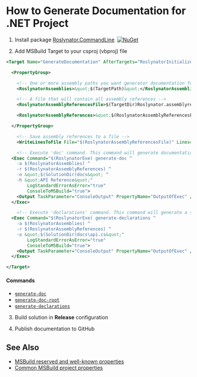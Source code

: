 
# How to Generate Documentation for .NET Project

1) Install package [Roslynator.CommandLine](http://www.nuget.org/packages/Roslynator.CommandLine/)&ensp;[![NuGet](https://img.shields.io/nuget/v/Roslynator.CommandLine.svg)](https://nuget.org/packages/Roslynator.CommandLine)

2) Add MSBuild Target to your csproj (vbproj) file

```xml
<Target Name="GenerateDocumentation" AfterTargets="RoslynatorInitialize" Condition=" '$(Configuration)' == 'Release'">

  <PropertyGroup>

    <!-- One or more assembly paths you want generator documentation for, for example: A.dll B.dll -->
    <RoslynatorAssemblies>&quot;$(TargetPath)&quot;</RoslynatorAssemblies>

    <!-- A file that will contain all assembly references -->
    <RoslynatorAssemblyReferencesFile>$(TargetDir)Roslynator.assemblyreferences</RoslynatorAssemblyReferencesFile>

    <RoslynatorAssemblyReferences>&quot;$(RoslynatorAssemblyReferencesFile)&quot; &quot;$(TargetPath)&quot;</RoslynatorAssemblyReferences>

  </PropertyGroup>

    <!-- Save assembly references to a file -->
    <WriteLinesToFile File="$(RoslynatorAssemblyReferencesFile)" Lines="@(_ResolveAssemblyReferenceResolvedFiles)" Overwrite="true" Encoding="Unicode" />

    <!-- Execute 'doc' command. This command will generate documentation files from specified assemblies -->
  <Exec Command="$(RoslynatorExe) generate-doc ^
    -a $(RoslynatorAssemblies) ^
    -r $(RoslynatorAssemblyReferences) ^
    -o &quot;$(SolutionDir)docs&quot; ^
    -h &quot;API Reference&quot;"
        LogStandardErrorAsError="true"
        ConsoleToMSBuild="true">
    <Output TaskParameter="ConsoleOutput" PropertyName="OutputOfExec" />
  </Exec>

    <!-- Execute 'declarations' command. This command will generate a single file that contains all declarations from specified assemblies -->
  <Exec Command="$(RoslynatorExe) generate-declarations ^
    -a $(RoslynatorAssemblies) ^
    -r $(RoslynatorAssemblyReferences) ^
    -o &quot;$(SolutionDir)docs\api.cs&quot;"
        LogStandardErrorAsError="true"
        ConsoleToMSBuild="true">
    <Output TaskParameter="ConsoleOutput" PropertyName="OutputOfExec" />
  </Exec>

</Target>
```

#### Commands

* [`generate-doc`](cli/generate-doc-command.md)
* [`generate-doc-root`](cli/generate-doc-root-command.md)
* [`generate-declarations`](cli/generate-declarations-command.md)

3) Build solution in **Release** configuration

4) Publish documentation to GitHub

## See Also

* [MSBuild reserved and well-known properties](https://docs.microsoft.com/en-us/visualstudio/msbuild/msbuild-reserved-and-well-known-properties?view=vs-2017)
* [Common MSBuild project properties](https://docs.microsoft.com/en-us/visualstudio/msbuild/common-msbuild-project-properties?view=vs-2017)
